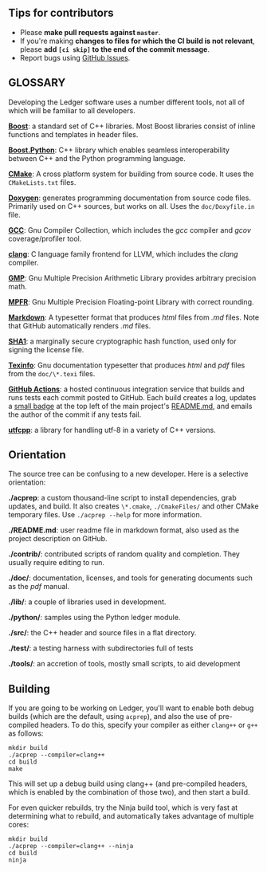 Tips for contributors
---------------------

* Please **make pull requests against `master`**.
* If you're making **changes to files for which the CI build is not
  relevant**, please **add `[ci skip]` to the end of the commit message**.
* Report bugs using [GitHub Issues].

GLOSSARY
----

Developing the Ledger software uses a number different tools, not all of
which will be familiar to all developers.

**[Boost]**: a standard set of C++ libraries.  Most
Boost libraries consist of inline functions and templates in header files.

**[Boost.Python]**:  C++ library which enables seamless interoperability
between C++ and the Python programming language.

**[CMake]**: A cross platform system for building from source code.  It uses
the `CMakeLists.txt` files.

**[Doxygen]**: generates programming documentation from
source code files.  Primarily used on C++ sources, but works on all.  Uses
the `doc/Doxyfile.in` file.

**[GCC]**: Gnu Compiler Collection, which includes the
*gcc* compiler and *gcov* coverage/profiler tool.

**[clang]**: C language family frontend for LLVM, which
includes the *clang* compiler.

**[GMP]**: Gnu Multiple Precision Arithmetic Library
provides arbitrary precision math.

**[MPFR]**: Gnu Multiple Precision Floating-point Library
with correct rounding.

**[Markdown]**: A typesetter
format that produces *html* files from *.md* files.  Note that GitHub
automatically renders *.md* files.

**[SHA1]**: a marginally secure cryptographic hash function, used only for
signing the license file.

**[Texinfo]**: Gnu documentation
typesetter that produces *html* and *pdf* files from the `doc/\*.texi` files.

**[GitHub Actions]**: a hosted continuous integration
  service that builds and runs tests each commit posted to GitHub.  Each
  build creates a log, updates a [small badge] at
  the top left of the main project's
  [README.md], and
  emails the author of the commit if any tests fail.

**[utfcpp]**: a library for handling utf-8 in a variety of C++ versions.


Orientation
---

The source tree can be confusing to a new developer.  Here is a selective
orientation:

**./acprep**: a custom thousand-line script to install dependencies, grab
  updates, and build.  It also creates `\*.cmake`,
  `./CmakeFiles/` and other CMake temporary files.  Use `./acprep --help`
  for more information.

**./README.md**: user readme file in markdown format, also used as the project
  description on GitHub.

**./contrib/**: contributed scripts of random quality and completion.  They
  usually require editing to run.

**./doc/**: documentation, licenses, and
  tools for generating documents such as the *pdf* manual.

**./lib/**: a couple of libraries used in development.

**./python/**:  samples using the Python ledger module.

**./src/**:  the C++ header and source files in a flat directory.

**./test/**:  a testing harness with subdirectories full of tests

**./tools/**:  an accretion of tools, mostly small scripts, to aid development


Building
---

If you are going to be working on Ledger, you'll want to enable both debug
builds (which are the default, using `acprep`), and also the use of
pre-compiled headers.  To do this, specify your compiler as either `clang++`
or `g++` as follows:

    mkdir build
    ./acprep --compiler=clang++
    cd build
    make

This will set up a debug build using clang++ (and pre-compiled headers, which
is enabled by the combination of those two), and then start a build.

For even quicker rebuilds, try the Ninja build tool, which is very fast at
determining what to rebuild, and automatically takes advantage of multiple
cores:

    mkdir build
    ./acprep --compiler=clang++ --ninja
    cd build
    ninja

[Boost]: http://boost.org
[Boost.Python]: http://www.boost.org/libs/python/
[GitHub Issues]: https://github.com/ledger/ledger/issues
[GMP]: http://gmplib.org/
[MPFR]: http://www.mpfr.org/
[CMake]: http://www.cmake.org
[Doxygen]: http://doxygen.org
[Markdown]: https://daringfireball.net/projects/markdown/
[SHA1]: http://en.wikipedia.org/wiki/SHA-1
[Texinfo]: http://www.gnu.org/software/texinfo/
[GitHub Actions]: https://github.com/features/actions
[GCC]: http://gcc.gnu.org
[utfcpp]: http://utfcpp.sourceforge.net
[small badge]: https://github.com/ledger/ledger/actions/workflows/cmake.yml/badge.svg
[git-flow]: http://nvie.com/posts/a-successful-git-branching-model/
[README.md]: https://github.com/ledger/ledger/blob/master/README.md
[clang]: http://clang.llvm.org
